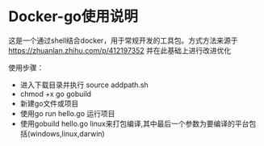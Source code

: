 # Docker-go使用说明

这是一个通过shell结合docker，用于常规开发的工具包。方式方法来源于 https://zhuanlan.zhihu.com/p/412197352 并在此基础上进行改进优化

使用步骤：
- 进入下载目录并执行 source addpath.sh
- chmod +x go gobuild
- 新建go文件或项目
- 使用go run hello.go 运行项目
- 使用gobuild hello.go linux来打包编译,其中最后一个参数为要编译的平台包括(windows,linux,darwin)